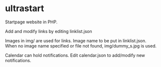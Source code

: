 # ultrastart
Startpage website in PHP. 

Add and modify links by editing linklist.json

Images in img/ are used for links. Image name to be put in linklist.json.
When no image name specified or file not found, img/dummy_s.jpg is used.

Calendar can hold notifications. Edit calendar.json to add/modify new notifications.
